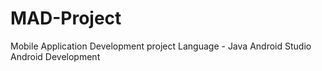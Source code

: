 # MAD-Project
Mobile Application Development project
Language - Java
Android Studio
Android Development
